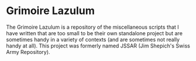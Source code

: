 # Grimoire Lazulum
The Grimoire Lazulum is a repository of the miscellaneous scripts that I have written that are too small to be their own standalone project but are sometimes handy in a variety of contexts (and are sometimes not really handy at all). This project was formerly named JSSAR (Jim Shepich's Swiss Army Repository).
